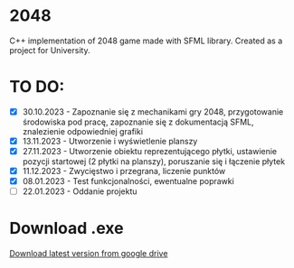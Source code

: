 # 2048
C++ implementation of 2048 game made with SFML library.
Created as a project for University.

# TO DO:
- [x] 30.10.2023 - Zapoznanie się z mechanikami gry 2048, przygotowanie środowiska pod pracę, zapoznanie się z dokumentacją SFML, znalezienie odpowiedniej grafiki
- [x] 13.11.2023 - Utworzenie i wyświetlenie planszy
- [x] 27.11.2023 - Utworzenie obiektu reprezentującego płytki, ustawienie pozycji startowej (2 płytki na planszy), poruszanie się i łączenie płytek
- [x] 11.12.2023 - Zwycięstwo i przegrana, liczenie punktów 
- [x] 08.01.2023 - Test funkcjonalności, ewentualne poprawki
- [ ] 22.01.2023 - Oddanie projektu

# Download .exe
[Download latest version from google drive](https://drive.google.com/file/d/1zrL-LMyGJyh_uywCVGlxZdMbla6t-hRB/view?usp=sharing)
